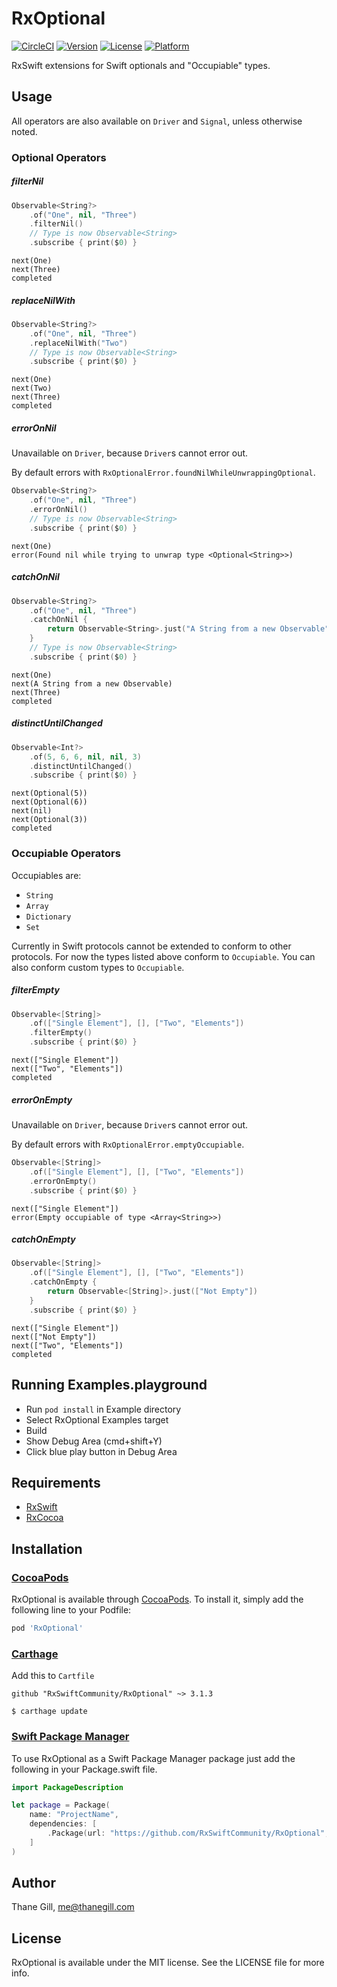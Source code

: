 # RxOptional

[![CircleCI](https://img.shields.io/circleci/project/github/RxSwiftCommunity/RxOptional/master.svg)](https://circleci.com/gh/RxSwiftCommunity/RxOptional/tree/master)
[![Version](https://img.shields.io/cocoapods/v/RxOptional.svg?style=flat)](http://cocoapods.org/pods/RxOptional)
[![License](https://img.shields.io/cocoapods/l/RxOptional.svg?style=flat)](http://cocoapods.org/pods/RxOptional)
[![Platform](https://img.shields.io/cocoapods/p/RxOptional.svg?style=flat)](http://cocoapods.org/pods/RxOptional)

RxSwift extensions for Swift optionals and "Occupiable" types.

## Usage

All operators are also available on `Driver` and `Signal`, unless otherwise noted.

### Optional Operators

##### filterNil

```swift
Observable<String?>
    .of("One", nil, "Three")
    .filterNil()
    // Type is now Observable<String>
    .subscribe { print($0) }
```

```text
next(One)
next(Three)
completed
```

##### replaceNilWith

```swift
Observable<String?>
    .of("One", nil, "Three")
    .replaceNilWith("Two")
    // Type is now Observable<String>
    .subscribe { print($0) }
```

```text
next(One)
next(Two)
next(Three)
completed
```

##### errorOnNil

Unavailable on `Driver`, because `Driver`s cannot error out.

By default errors with `RxOptionalError.foundNilWhileUnwrappingOptional`.

```swift
Observable<String?>
    .of("One", nil, "Three")
    .errorOnNil()
    // Type is now Observable<String>
    .subscribe { print($0) }
```

```text
next(One)
error(Found nil while trying to unwrap type <Optional<String>>)
```

##### catchOnNil

```swift
Observable<String?>
    .of("One", nil, "Three")
    .catchOnNil {
        return Observable<String>.just("A String from a new Observable")
    }
    // Type is now Observable<String>
    .subscribe { print($0) }
```

```text
next(One)
next(A String from a new Observable)
next(Three)
completed
```

##### distinctUntilChanged

```swift
Observable<Int?>
    .of(5, 6, 6, nil, nil, 3)
    .distinctUntilChanged()
    .subscribe { print($0) }
```

```text
next(Optional(5))
next(Optional(6))
next(nil)
next(Optional(3))
completed
```

### Occupiable Operators

Occupiables are:

- `String`
- `Array`
- `Dictionary`
- `Set`

Currently in Swift protocols cannot be extended to conform to other protocols.
For now the types listed above conform to `Occupiable`. You can also conform
custom types to `Occupiable`.

##### filterEmpty

```swift
Observable<[String]>
    .of(["Single Element"], [], ["Two", "Elements"])
    .filterEmpty()
    .subscribe { print($0) }
```

```text
next(["Single Element"])
next(["Two", "Elements"])
completed
```

##### errorOnEmpty

Unavailable on `Driver`, because `Driver`s cannot error out.

By default errors with `RxOptionalError.emptyOccupiable`.

```swift
Observable<[String]>
    .of(["Single Element"], [], ["Two", "Elements"])
    .errorOnEmpty()
    .subscribe { print($0) }
```

```text
next(["Single Element"])
error(Empty occupiable of type <Array<String>>)
```

##### catchOnEmpty

```swift
Observable<[String]>
    .of(["Single Element"], [], ["Two", "Elements"])
    .catchOnEmpty {
        return Observable<[String]>.just(["Not Empty"])
    }
    .subscribe { print($0) }
```

```text
next(["Single Element"])
next(["Not Empty"])
next(["Two", "Elements"])
completed
```

## Running Examples.playground

- Run `pod install` in Example directory
- Select RxOptional Examples target
- Build
- Show Debug Area (cmd+shift+Y)
- Click blue play button in Debug Area

## Requirements

- [RxSwift](https://github.com/ReactiveX/RxSwift)
- [RxCocoa](https://github.com/ReactiveX/RxSwift)

## Installation

### [CocoaPods](https://guides.cocoapods.org/using/using-cocoapods.html)

RxOptional is available through [CocoaPods](http://cocoapods.org). To install
it, simply add the following line to your Podfile:

```ruby
pod 'RxOptional'
```

### [Carthage](https://github.com/Carthage/Carthage)

Add this to `Cartfile`

```
github "RxSwiftCommunity/RxOptional" ~> 3.1.3
```

```
$ carthage update
```

### [Swift Package Manager](https://swift.org/package-manager)

To use RxOptional as a Swift Package Manager package just add the following in your Package.swift file.

```swift
import PackageDescription

let package = Package(
    name: "ProjectName",
    dependencies: [
        .Package(url: "https://github.com/RxSwiftCommunity/RxOptional", .upToNextMajor(from: "3.1.3"))
    ]
)
```

## Author

Thane Gill, me@thanegill.com

## License

RxOptional is available under the MIT license. See the LICENSE file for more info.
